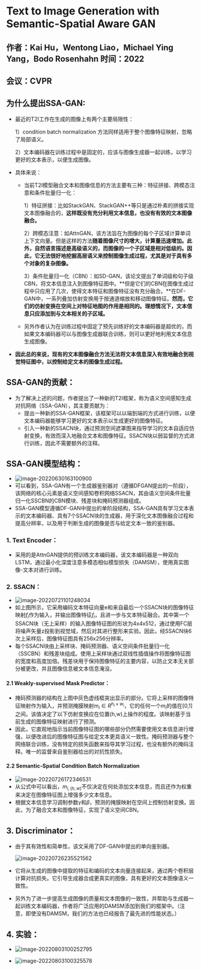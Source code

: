 # Text to Image Generation with Semantic-Spatial Aware GAN

## 作者：Kai Hu，Wentong Liao，Michael Ying Yang，Bodo Rosenhahn 时间：2022

## 会议：CVPR

## 为什么提出SSA-GAN:

- 最近的T2I工作在生成的图像上有两个主要局限性：

  1）condition batch normalization 方法同样适用于整个图像特征映射，忽略了局部语义。

  2）文本编码器在训练过程中是固定的，应该与图像生成器一起训练，以学习更好的文本表示，以便生成图像。

- 具体来说：

  - 当前T2I模型融合文本和图像信息的方法主要有三种：特征拼接、跨模态注意和条件批量归一化：

    1）特征拼接：比如StackGAN、StackGAN++等只是通过朴素的拼接实现文本图像融合的，**这样既没有充分利用文本信息，也没有有效的文本图像融合。**

    2）跨模态注意：如AttnGAN，该方法旨在为图像的每个子区域计算单词上下文向量。但是这样的方法**随着图像尺寸的增大，计算量迅速增加。此外，自然语言描述是高级语义的，而图像的一个子区域是相对低级的。因此，它无法很好地挖掘高层语义来控制图像生成过程，尤其是对于具有多个对象的复杂图像。**

    3）条件批量归一化（CBN）：如SD-GAN，该论文提出了单词级和句子级CBN，将文本信息注入到图像特征图中。**但是它们的CBN在图像生成过程中只应用了几次，使得文本特征和图像特征没有充分融合。**在DF-GAN中，一系列叠加仿射变换用于按通道缩放和移动图像特征。**然而，它们的仿射变换在空间上对特征地图的作用是相同的。理想情况下，文本信息只应添加到与文本相关的子区域。**

  - 另外作者认为在训练过程中固定了预先训练好的文本编码器是超优的，而如果文本编码器可以与图像生成器联合训练，则可以更好地利用文本信息生成图像。

- **因此总的来说，现有的文本图像融合方法无法将文本信息深入有效地融合到视觉特征图中，以控制给定文本的图像生成过程。**

## SSA-GAN的贡献：

- 为了解决上述的问题，作者提出了一种新的T2I框架，称为语义空间感知生成对抗网络（SSA-GAN），其主要贡献为：
  - 提出一种新的SSA-GAN框架，该框架可以以端到端的方式进行训练，以便文本编码器能够学习更好的文本表示以生成更好的图像特征。
  - 引入一种新的SSACN块，通过预测空间遮罩图来指导学习的文本自适应仿射变换，有效而深入地融合文本和图像特征。SSACN块以弱监督的方式进行训练，因此不需要额外的注释。

## SSA-GAN模型结构：

- ![image-20220630163100900](./Text%20to%20Image%20Generation%20with%20Semantic-Spatial%20Aware%20GAN_img/image-20220630163100900.png)
- 可以看到，SSA-GAN有一个生成器鉴别器对（遵循DFGAN提出的一阶段），该网络的核心元素是语义空间感知卷积网络SSACN，其由语义空间条件批量归一化SSCBN的CBN模块、残差块和掩码预测器组成。
- SSA-GAN模型遵循DF-GAN中提出的单阶段结构，SSA-GAN具有学习文本表示的文本编码器、具有7个SSACN块的生成器，用于深化文本图像融合过程和提高分辨率，以及用于判断生成的图像是否与给定文本一致的鉴别器。

### 1. Text Encoder：

- 采用的是AttnGAN提供的预训练文本编码器，该文本编码器是一种双向LSTM，通过最小化深度注意多模态相似模型损失（DAMSM），使用真实图像-文本对进行训练。

### 2. SSACN：

- ![image-20220721101248034](./Text%20to%20Image%20Generation%20with%20Semantic-Spatial%20Aware%20GAN_img/image-20220721101248034.png)
- 如上图所示，它采用编码文本特征向量e和来自最后一个SSACN块的图像特征映射$f_i$作为输入，并输出图像特征$f_i$，且进一步与文本特征融合。其中第一个SSACN块（无上采样）的输入图像特征图的形状为4x4x512，通过使用FC层将噪声矢量z投影到视觉域，然后对其进行整形来实验。因此，经SSACN块6次上采样后，图像特征图具有256x256分辨率。
- 每个SSACN块由上采样块、掩码预测器、语义空间条件批量归一化（SSCBN）和残差块组成。使用上采样块通过双线性插值操作将图像特征图的宽度和高度加倍。残差块用于保持图像特征的主要内容，以防止文本无关部分被更改，并且图像信息被文本信息淹没。

#### 2.1 Weakly-supervised Mask Predictor：

- 掩码预测器的结构在上图中灰色虚线框突出显示的部分。它将上采样的图像特征映射作为输入，并预测掩膜映射$m_i \in R^{h_i \times w_i}$，它的任何一个$m_i$的值在[0,1]之间。该值决定了以下仿射变换应在位置(h,w)上操作的程度。该映射基于当前生成的图像特征映射进行了预测。
- 因此，它直观地指示当前图像特征图的哪些部分仍然需要使用文本信息进行增强，以便改进后的图像特征图与给定文本更具语义一致性。掩码预测器与整个网络联合训练，没有特定的损失函数来指导其学习过程，也没有额外的掩码注释。唯一的监督来自鉴别器给出的对抗性损失。

#### 2.2 Semantic-Spatial Condition Batch Normalization

- ![image-20220726172346531](./Text%20to%20Image%20Generation%20with%20Semantic-Spatial%20Aware%20GAN_img/image-20220726172346531.png)
- 从公式中可以看出，$m_{i,(h,w)}$不仅决定在何处添加文本信息，而且还作为权重来决定在图像特征图上增强多少文本信息。
- 根据文本信息学习调制参数$\gamma$和$\beta$，预测的掩膜映射在空间上控制仿射变换。因此，为了融合文本和图像特征，实现了语义空间CBN。

## 3. Discriminator：

- 由于其有效性和简单性，该文采用了DF-GAN中提出的单向鉴别器。

  ![image-20220726235521562](./Text%20to%20Image%20Generation%20with%20Semantic-Spatial%20Aware%20GAN_img/image-20220726235521562.png)

- 它将从生成的图像中提取的特征和编码的文本向量连接起来，通过两个卷积层计算对抗损失。它引导生成器合成更真实的图像，具有更好的文本图像语义一致性。

- 另外为了进一步提高生成图像的质量和文本图像的一致性，并帮助与生成器一起训练文本编码器，作者将广泛应用的DAMSM添加到我们的框架中。（注意，即使没有DAMSM，我们的方法也已经报告了最先进的性能状态。）

## 4. 实验：

- ![image-20220803100252795](./Text%20to%20Image%20Generation%20with%20Semantic-Spatial%20Aware%20GAN_img/image-20220803100252795.png)

- ![image-20220803100325578](./Text%20to%20Image%20Generation%20with%20Semantic-Spatial%20Aware%20GAN_img/image-20220803100325578.png)

  